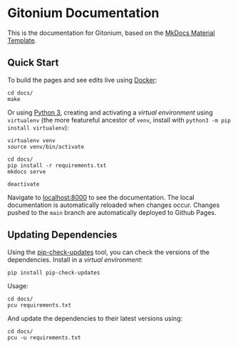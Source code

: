# Gitonium Documentation
This is the documentation for Gitonium, based on the [MkDocs Material Template](https://github.com/Virtlink/mkdocs-material-template).

## Quick Start
To build the pages and see edits live using [Docker](https://www.docker.com/):

```shell
cd docs/
make
```

Or using [Python 3](https://www.python.org/), creating and activating a _virtual environment_ using `virtualenv` (the more featureful ancestor of `venv`, install with `python3 -m pip install virtualenv`):

```shell
virtualenv venv
source venv/bin/activate

cd docs/
pip install -r requirements.txt
mkdocs serve

deactivate
```

Navigate to [localhost:8000](http://localhost:8000/) to see the documentation.
The local documentation is automatically reloaded when changes occur.
Changes pushed to the `main` branch are automatically deployed to Github Pages.

## Updating Dependencies
Using the [pip-check-updates](https://pypi.org/project/pip-check-updates/) tool, you can check the versions of the dependencies. Install in a _virtual environment_:

```shell
pip install pip-check-updates
```

Usage:

```shell
cd docs/
pcu requirements.txt
```

And update the dependencies to their latest versions using:

```shell
cd docs/
pcu -u requirements.txt
```
